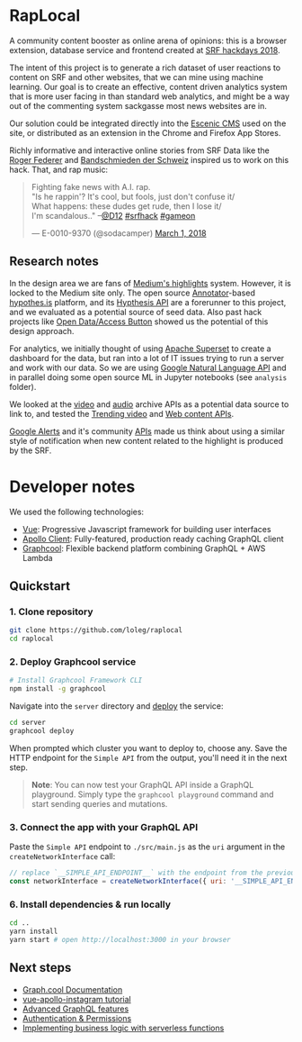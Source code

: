 # RapLocal

A community content booster as online arena of opinions: this is a browser extension, database service and frontend created at [SRF hackdays 2018](http://hackdays.ch).

The intent of this project is to generate a rich dataset of user reactions to content on SRF and other websites, that we can mine using machine learning. Our goal is to create an effective, content driven analytics system that is more user facing in than standard web analytics, and might be a way out of the commenting system sackgasse most news websites are in.

Our solution could be integrated directly into the [Escenic CMS](http://www.escenic.com/solutions/extensibility) used on the site, or distributed as an extension in the Chrome and Firefox App Stores.

Richly informative and interactive online stories from SRF Data like the [Roger Federer](https://www.srf.ch/static/srf-data/data/2018/federer/) and [Bandschmieden der Schweiz](https://srfdata.github.io/2017-11-bands/) inspired us to work on this hack. That, and rap music:

<blockquote class="twitter-tweet" data-partner="tweetdeck"><p lang="en" dir="ltr">Fighting fake news with A.I. rap.<br>&quot;Is he rappin&#39;? It&#39;s cool, but fools, just don&#39;t confuse it/<br>What happens: these dudes get rude, then I lose it/<br>I&#39;m scandalous..&quot; –<a href="https://twitter.com/D12?ref_src=twsrc%5Etfw">@D12</a> <a href="https://twitter.com/hashtag/srfhack?src=hash&amp;ref_src=twsrc%5Etfw">#srfhack</a> <a href="https://twitter.com/hashtag/gameon?src=hash&amp;ref_src=twsrc%5Etfw">#gameon</a></p>&mdash; E-0010-9370 (@sodacamper) <a href="https://twitter.com/sodacamper/status/969175132211220480?ref_src=twsrc%5Etfw">March 1, 2018</a></blockquote>

## Research notes

In the design area we are fans of [Medium's highlights](https://medium.com/@laurapippinato/highlights) system. However, it is locked to the Medium site only. The open source [Annotator](http://annotatorjs.org/)-based [hypothes.is](https://web.hypothes.is/) platform, and its [Hypthesis API](http://h.readthedocs.io/en/latest/api-reference/#operation/search) are a forerunner to this project, and we evaluated as a potential source of seed data. Also past hack projects like [Open Data/Access Button](http://make.opendata.ch/wiki/project:legal:opendatabutton) showed us the potential of this design approach.

For analytics, we initially thought of using [Apache Superset](https://superset.incubator.apache.org/) to create a dashboard for the data, but ran into a lot of IT issues trying to run a server and work with our data. So we are using [Google Natural Language API](https://console.cloud.google.com/apis/api/language.googleapis.com/overview?pli=1) and in parallel doing some open source ML in Jupyter notebooks (see `analysis` folder).

We looked at the [video](https://developer.srgssr.ch/apis/rts-archives/videos) and [audio](https://developer.srgssr.ch/apis/srgssr-audio) archive APIs as a potential data source to link to, and tested the [Trending video](https://developer.srgssr.ch/apis/srgssr-video/trending) and [Web content APIs](https://developer.srgssr.ch/apis/rts-webcontent).

[Google Alerts](https://www.google.com/alerts) and it's community [APIs](https://github.com/adasq/google-alerts-api) made us think about using a similar style of notification when new content related to the highlight is produced by the SRF.

# Developer notes

We used the following technologies:

* [Vue](https://vuejs.org/): Progressive Javascript framework for building user interfaces
* [Apollo Client](https://github.com/apollographql/apollo-client): Fully-featured, production ready caching GraphQL client
* [Graphcool](https://www.graph.cool): Flexible backend platform combining GraphQL + AWS Lambda

## Quickstart

### 1. Clone repository

```sh
git clone https://github.com/loleg/raplocal
cd raplocal
```


### 2. Deploy Graphcool service

```sh
# Install Graphcool Framework CLI
npm install -g graphcool
```

Navigate into the `server` directory and [deploy](https://docs-next.graph.cool/reference/graphcool-cli/commands-aiteerae6l#graphcool-deploy) the service:

```sh
cd server
graphcool deploy
```

When prompted which cluster you want to deploy to, choose any. Save the HTTP endpoint for the `Simple API` from the output, you'll need it in the next step.

> **Note**: You can now test your GraphQL API inside a GraphQL playground. Simply type the `graphcool playground` command and start sending queries and mutations.

### 3. Connect the app with your GraphQL API

Paste the `Simple API` endpoint to `./src/main.js` as the `uri` argument in the `createNetworkInterface` call:

```js
// replace `__SIMPLE_API_ENDPOINT__` with the endpoint from the previous step
const networkInterface = createNetworkInterface({ uri: '__SIMPLE_API_ENDPOINT__' })
```

### 6. Install dependencies & run locally

```sh
cd ..
yarn install
yarn start # open http://localhost:3000 in your browser
```

## Next steps

* [Graph.cool Documentation](https://docs-next.graph.cool)
* [vue-apollo-instagram tutorial](https://www.graph.cool/docs/quickstart/)
* [Advanced GraphQL features](https://www.graph.cool/docs/tutorials/advanced-features-eath7duf7d/)
* [Authentication & Permissions](https://www.graph.cool/docs/reference/authorization/overview-iegoo0heez/)
* [Implementing business logic with serverless functions](https://www.graph.cool/docs/reference/functions/overview-boo6uteemo/)
